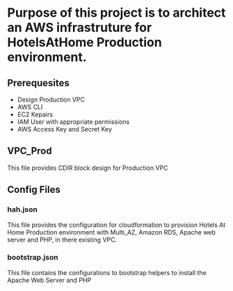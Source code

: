 # Purpose of this project is to architect an AWS infrastruture for HotelsAtHome Production environment. 

## Prerequesites
- Design Production VPC
- AWS CLI
- EC2 Kepairs 
- IAM User with appropriate permissions
- AWS Access Key and Secret Key
 
## VPC_Prod
This file provides CDIR block design for Production VPC 

## Config Files

### hah.json
This file provides the configuration for cloudformation to provision Hotels At Home Production environment with Multi_AZ, Amazon RDS, Apache web server and PHP, in there existing VPC.


### bootstrap.json
This file contains the configurations to bootstrap helpers to install the Apache Web Server and PHP